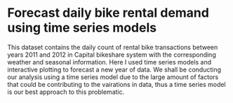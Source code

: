 # Forecast daily bike rental demand using time series models
This dataset contains the daily count of rental bike transactions between years 2011 and 2012 in Capital bikeshare system with the corresponding weather and seasonal information. Here I used time series models and interactive plotting to forecast a new year of data. We shall be conducting our analysis using a time series model due to the large amount of factors that could be contributing to the vairations in data, thus a time series model is our best approach to this problematic.
